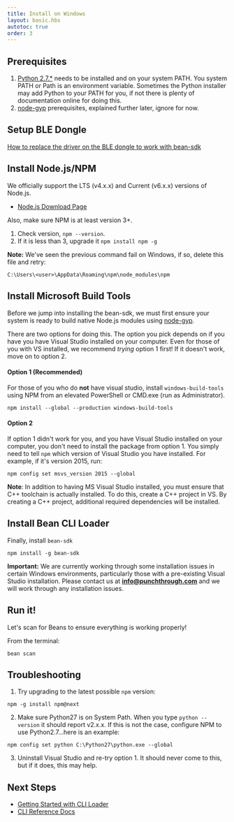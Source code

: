 ```yaml
---
title: Install on Windows
layout: basic.hbs
autotoc: true
order: 3
---
```



## Prerequisites

1. [Python 2.7.*](https://www.python.org/downloads/) needs to be installed and on your system PATH. You system PATH or Path is an environment variable. Sometimes the Python installer may add Python to your PATH for you, if not there is plenty of documentation online for doing this.
2. [node-gyp](https://github.com/nodejs/node-gyp#installation) prerequisites, explained further later, ignore for now.


## Setup BLE Dongle 

[How to replace the driver on the BLE dongle to work with bean-sdk](../ble-dongle-setup/)

## Install Node.js/NPM

We officially support the LTS (v4.x.x) and Current (v6.x.x) versions of Node.js.

* [Node.js Download Page](https://nodejs.org/en/download/)

Also, make sure NPM is at least version 3+.

1. Check version, `npm --version`.
2. If it is less than 3, upgrade it `npm install npm -g`

**Note:** We've seen the previous command fail on Windows, if so, delete this file and retry:		

```		
C:\Users\<user>\AppData\Roaming\npm\node_modules\npm		
```

## Install Microsoft Build Tools

Before we jump into installing the bean-sdk, we must first ensure your system is ready to build native Node.js modules using [node-gyp](https://github.com/nodejs/node-gyp#installation).

There are two options for doing this. The option you pick depends on if you have you have Visual Studio installed on your computer. Even for those of you with VS installed, we recommend *trying* option 1 first! If it doesn't work, move on to option 2.

#### Option 1 (Recommended)

For those of you who do **not** have visual studio, install `windows-build-tools` using NPM from an elevated PowerShell or CMD.exe (run as Administrator).

```
npm install --global --production windows-build-tools
```

#### Option 2

If option 1 didn't work for you, and you have Visual Studio installed on your computer, you don't need to install the package from option 1. You simply need to tell `npm` which version of Visual Studio you have installed. For example, if it's version 2015, run:

```
npm config set msvs_version 2015 --global
```
**Note**: In addition to having MS Visual Studio installed, you must ensure that C++ toolchain is actually installed. To do this, create a C++ project in VS. By creating a C++ project, additional required dependencies will be installed.

## Install Bean CLI Loader

Finally, install `bean-sdk`

```
npm install -g bean-sdk
```

**Important:** We are currently working through some installation issues in certain Windows environments, particularly those with a pre-existing Visual Studio installation. Please contact us at **info@punchthrough.com** and we will work through any installation issues.

## Run it!

Let's scan for Beans to ensure everything is working properly!

From the terminal:

```
bean scan
```

## Troubleshooting

1. Try upgrading to the latest possible `npm` version:

  ```
  npm -g install npm@next
  ```
2. Make sure Python27 is on System Path. When you type `python --version` it should report v2.x.x. If this is not the case, configure NPM to use Python2.7...here is an example:

  ```
  npm config set python C:\Python27\python.exe --global
  ```

3. Uninstall Visual Studio and re-try option 1. It should never come to this, but if it does, this may help.


## Next Steps

* [Getting Started with CLI Loader](../../getting-started/cli-loader/)
* [CLI Reference Docs](../cli-reference)
